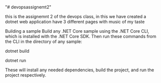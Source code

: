 "# devopsassignemt2" 

this is the assignemnt 2 of the devops class, in this we have created a dotnet web application have 3 different pages with music of my taste

Building a sample
Build any .NET Core sample using the .NET Core CLI, which is installed with the .NET Core SDK. Then run these commands from the CLI in the directory of any sample:

dotnet build

dotnet run

These will install any needed dependencies, build the project, and run the project respectively.
